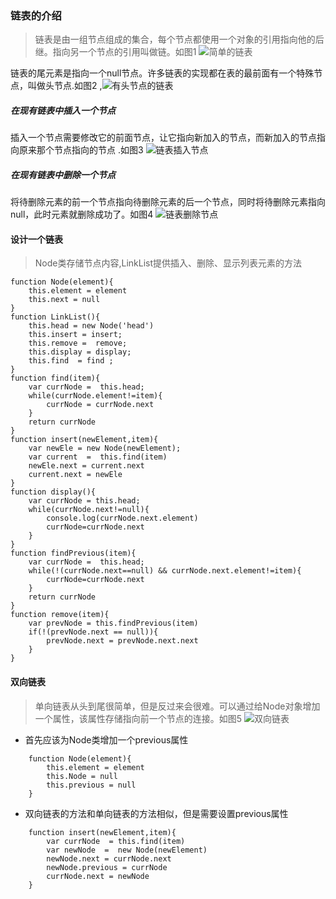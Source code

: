 ### 链表的介绍  
>  链表是由一组节点组成的集合，每个节点都使用一个对象的引用指向他的后继。指向另一个节点的引用叫做链。如图1
![简单的链表](http://source.blog.garener.com/lianbiao1.png)

链表的尾元素是指向一个null节点。许多链表的实现都在表的最前面有一个特殊节点，叫做头节点.如图2 ,![有头节点的链表](http://source.blog.garener.com/lianbiao2.png)
##### 在现有链表中插入一个节点
插入一个节点需要修改它的前面节点，让它指向新加入的节点，而新加入的节点指向原来那个节点指向的节点 .如图3 ![链表插入节点](http://source.blog.garener.com/lianbiao3.png)
#####  在现有链表中删除一个节点
将待删除元素的前一个节点指向待删除元素的后一个节点，同时将待删除元素指向null，此时元素就删除成功了。如图4  ![链表删除节点](http://source.blog.garener.com/lianbiao4.png)


#### 设计一个链表
> Node类存储节点内容,LinkList提供插入、删除、显示列表元素的方法 

    function Node(element){
        this.element = element
        this.next = null
    }
    function LinkList(){
        this.head = new Node('head')
        this.insert = insert;
        this.remove =  remove;
        this.display = display;
        this.find  = find ;
    }
    function find(item){
        var currNode =  this.head;
        while(currNode.element!=item){
            currNode = currNode.next
        }
        return currNode
    }
    function insert(newElement,item){
        var newEle = new Node(newElement);
        var current  =  this.find(item)
        newEle.next = current.next
        current.next = newEle
    }
    function display(){
        var currNode = this.head;
        while(currNode.next!=null){
            console.log(currNode.next.element)
            currNode=currNode.next
        }
    }
    function findPrevious(item){
        var currNode =  this.head;
        while(!(currNode.next==null) && currNode.next.element!=item){
            currNode=currNode.next   
        }
        return currNode
    }
    function remove(item){
        var prevNode = this.findPrevious(item)
        if(!(prevNode.next == null)){
            prevNode.next = prevNode.next.next
        }
    }
#### 双向链表
> 单向链表从头到尾很简单，但是反过来会很难。可以通过给Node对象增加一个属性，该属性存储指向前一个节点的连接。如图5 ![双向链表](http://source.blog.garener.com/lianbiao5.png)

- 首先应该为Node类增加一个previous属性 
```
    function Node(element){
        this.element = element
        this.Node = null
        this.previous = null
    }
```
- 双向链表的方法和单向链表的方法相似，但是需要设置previous属性
```
    function insert(newElement,item){
        var currNode  = this.find(item)
        var newNode  =  new Node(newElement)
        newNode.next = currNode.next
        newNode.previous = currNode 
        currNode.next = newNode
    } 
```